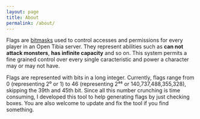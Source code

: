```yaml
---
layout: page
title: About
permalink: /about/
---
```


Flags are [bitmasks](http://en.wikipedia.org/wiki/Mask_%28computing%29) used to
control accesses and permissions for every player in an Open Tibia server. They
represent abilities such as **can not attack monsters**, **has infinite
capacity** and so on. This system permits a fine grained control over every
single caracteristic and power a character may or may not have.

Flags are represented with bits in a long integer. Currently, flags range from
0 (representing 2⁰ or 1) to 46 (representing 2⁴⁶ or 140,737,488,355,328),
skipping the 39th and 45th bit. Since all this number crunching is time
consuming, I developed this tool to help generating flags by just checking
boxes. You are also welcome to update and fix the tool if you find something.
